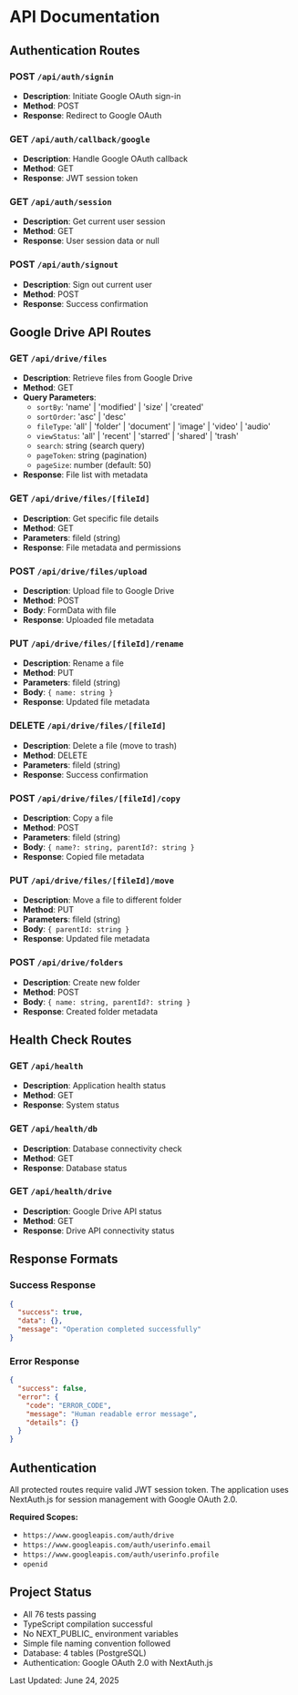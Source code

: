 # API Documentation

## Authentication Routes

### POST `/api/auth/signin`
- **Description**: Initiate Google OAuth sign-in
- **Method**: POST
- **Response**: Redirect to Google OAuth

### GET `/api/auth/callback/google`
- **Description**: Handle Google OAuth callback
- **Method**: GET
- **Response**: JWT session token

### GET `/api/auth/session`
- **Description**: Get current user session
- **Method**: GET
- **Response**: User session data or null

### POST `/api/auth/signout`
- **Description**: Sign out current user
- **Method**: POST
- **Response**: Success confirmation

## Google Drive API Routes

### GET `/api/drive/files`
- **Description**: Retrieve files from Google Drive
- **Method**: GET
- **Query Parameters**:
  - `sortBy`: 'name' | 'modified' | 'size' | 'created'
  - `sortOrder`: 'asc' | 'desc'
  - `fileType`: 'all' | 'folder' | 'document' | 'image' | 'video' | 'audio'
  - `viewStatus`: 'all' | 'recent' | 'starred' | 'shared' | 'trash'
  - `search`: string (search query)
  - `pageToken`: string (pagination)
  - `pageSize`: number (default: 50)
- **Response**: File list with metadata

### GET `/api/drive/files/[fileId]`
- **Description**: Get specific file details
- **Method**: GET
- **Parameters**: fileId (string)
- **Response**: File metadata and permissions

### POST `/api/drive/files/upload`
- **Description**: Upload file to Google Drive
- **Method**: POST
- **Body**: FormData with file
- **Response**: Uploaded file metadata

### PUT `/api/drive/files/[fileId]/rename`
- **Description**: Rename a file
- **Method**: PUT
- **Parameters**: fileId (string)
- **Body**: `{ name: string }`
- **Response**: Updated file metadata

### DELETE `/api/drive/files/[fileId]`
- **Description**: Delete a file (move to trash)
- **Method**: DELETE
- **Parameters**: fileId (string)
- **Response**: Success confirmation

### POST `/api/drive/files/[fileId]/copy`
- **Description**: Copy a file
- **Method**: POST
- **Parameters**: fileId (string)
- **Body**: `{ name?: string, parentId?: string }`
- **Response**: Copied file metadata

### PUT `/api/drive/files/[fileId]/move`
- **Description**: Move a file to different folder
- **Method**: PUT
- **Parameters**: fileId (string)
- **Body**: `{ parentId: string }`
- **Response**: Updated file metadata

### POST `/api/drive/folders`
- **Description**: Create new folder
- **Method**: POST
- **Body**: `{ name: string, parentId?: string }`
- **Response**: Created folder metadata

## Health Check Routes

### GET `/api/health`
- **Description**: Application health status
- **Method**: GET
- **Response**: System status

### GET `/api/health/db`
- **Description**: Database connectivity check
- **Method**: GET
- **Response**: Database status

### GET `/api/health/drive`
- **Description**: Google Drive API status
- **Method**: GET
- **Response**: Drive API connectivity status

## Response Formats

### Success Response
```json
{
  "success": true,
  "data": {},
  "message": "Operation completed successfully"
}
```

### Error Response
```json
{
  "success": false,
  "error": {
    "code": "ERROR_CODE",
    "message": "Human readable error message",
    "details": {}
  }
}
```

## Authentication

All protected routes require valid JWT session token. The application uses NextAuth.js for session management with Google OAuth 2.0.

**Required Scopes:**
- `https://www.googleapis.com/auth/drive`
- `https://www.googleapis.com/auth/userinfo.email`
- `https://www.googleapis.com/auth/userinfo.profile`
- `openid`

## Project Status
- All 76 tests passing
- TypeScript compilation successful  
- No NEXT_PUBLIC_ environment variables
- Simple file naming convention followed
- Database: 4 tables (PostgreSQL)
- Authentication: Google OAuth 2.0 with NextAuth.js

Last Updated: June 24, 2025